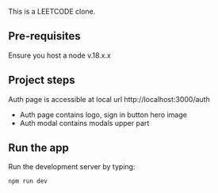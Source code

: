 This is a LEETCODE clone.

## Pre-requisites
Ensure you host a node v.18.x.x

## Project steps
Auth page is accessible at local url http://localhost:3000/auth

- Auth page contains logo, sign in button hero image
- Auth modal contains modals upper part


## Run the app

Run the development server by typing:

```bash
npm run dev
```

